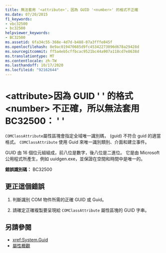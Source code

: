 ```yaml
---
title: 無法套用 '<attribute>'，因為 GUID '<number>' 的格式不正確
ms.date: 07/20/2015
f1_keywords:
- vbc32500
- bc32500
helpviewer_keywords:
- BC32500
ms.assetid: 6fa34c55-368e-4d7d-b488-07a3fffe045f
ms.openlocfilehash: 8e9ac019470685d9fc45342273096d678a29428d
ms.sourcegitcommit: ff5a4eb5cffbcac9521bc44a907a118cd7e8638d
ms.translationtype: MT
ms.contentlocale: zh-TW
ms.lasthandoff: 10/17/2020
ms.locfileid: "92162644"
---
```

# <a name="bc32500-attribute-cannot-be-applied-because-the-format-of-the-guid-number-is-not-correct"></a>\<attribute>因為 GUID ' ' 的格式 \<number> 不正確，所以無法套用 BC32500： ' '

`COMClassAttribute`屬性區塊會指定全域唯一識別碼， (guid) 不符合 guid 的適當格式。 `COMClassAttribute` 使用 Guid 來唯一識別類別、介面和建立事件。

 GUID 由 16 個位元組組成，前八位是數字，後八位是二進位。 它是由 Microsoft 公用程式所產生，例如 uuidgen.exe，並保證在空間和時間中是唯一的。

 **錯誤識別碼：** BC32500

## <a name="to-correct-this-error"></a>更正這個錯誤

1. 判斷識別 COM 物件所需的正確 GUID 或 Guid。

2. 請確定正確複製要呈現給 `COMClassAttribute` 屬性區塊的 GUID 字串。

## <a name="see-also"></a>另請參閱

- <xref:System.Guid>
- [屬性概觀](../../programming-guide/concepts/attributes/index.md)
